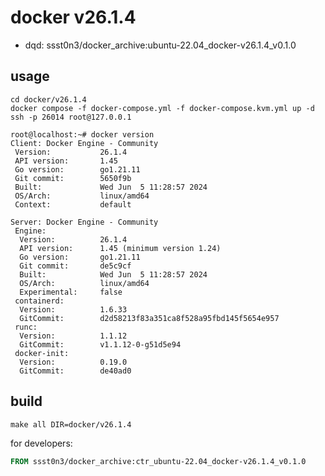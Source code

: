 # docker v26.1.4

* dqd: ssst0n3/docker_archive:ubuntu-22.04_docker-v26.1.4_v0.1.0

## usage

```shell
cd docker/v26.1.4
docker compose -f docker-compose.yml -f docker-compose.kvm.yml up -d
ssh -p 26014 root@127.0.0.1
```

```shell
root@localhost:~# docker version
Client: Docker Engine - Community
 Version:           26.1.4
 API version:       1.45
 Go version:        go1.21.11
 Git commit:        5650f9b
 Built:             Wed Jun  5 11:28:57 2024
 OS/Arch:           linux/amd64
 Context:           default

Server: Docker Engine - Community
 Engine:
  Version:          26.1.4
  API version:      1.45 (minimum version 1.24)
  Go version:       go1.21.11
  Git commit:       de5c9cf
  Built:            Wed Jun  5 11:28:57 2024
  OS/Arch:          linux/amd64
  Experimental:     false
 containerd:
  Version:          1.6.33
  GitCommit:        d2d58213f83a351ca8f528a95fbd145f5654e957
 runc:
  Version:          1.1.12
  GitCommit:        v1.1.12-0-g51d5e94
 docker-init:
  Version:          0.19.0
  GitCommit:        de40ad0
```

## build

```shell
make all DIR=docker/v26.1.4
```

for developers:

```dockerfile
FROM ssst0n3/docker_archive:ctr_ubuntu-22.04_docker-v26.1.4_v0.1.0
```